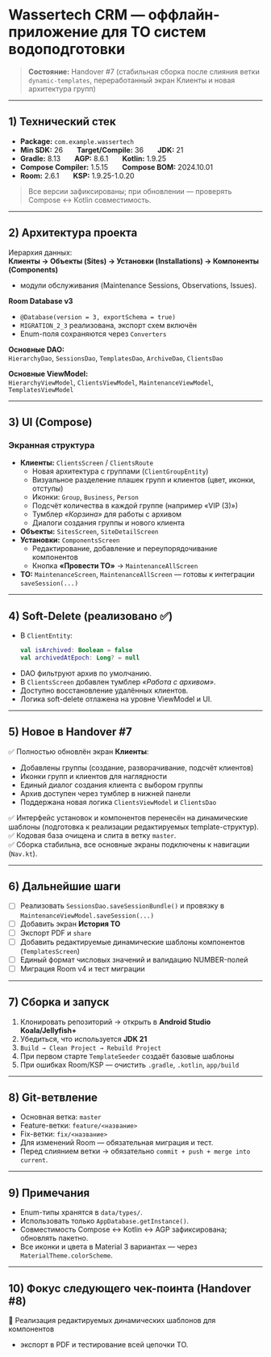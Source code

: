 # Wassertech CRM — оффлайн-приложение для ТО систем водоподготовки  

> **Состояние:** Handover #7 (стабильная сборка после слияния ветки `dynamic-templates`, переработанный экран Клиенты и новая архитектура групп)

---

## 1) Технический стек
- **Package:** `com.example.wassertech`  
- **Min SDK:** 26  **Target/Compile:** 36  **JDK:** 21  
- **Gradle:** 8.13  **AGP:** 8.6.1  **Kotlin:** 1.9.25  
- **Compose Compiler:** 1.5.15  **Compose BOM:** 2024.10.01  
- **Room:** 2.6.1  **KSP:** 1.9.25-1.0.20  

> Все версии зафиксированы; при обновлении — проверять Compose ↔ Kotlin совместимость.

---

## 2) Архитектура проекта
Иерархия данных:  
**Клиенты → Объекты (Sites) → Установки (Installations) → Компоненты (Components)**  
+ модули обслуживания (Maintenance Sessions, Observations, Issues).

**Room Database v3**
- `@Database(version = 3, exportSchema = true)`  
- `MIGRATION_2_3` реализована, экспорт схем включён  
- Enum-поля сохраняются через `Converters`

**Основные DAO:**  
`HierarchyDao`, `SessionsDao`, `TemplatesDao`, `ArchiveDao`, `ClientsDao`  

**Основные ViewModel:**  
`HierarchyViewModel`, `ClientsViewModel`, `MaintenanceViewModel`, `TemplatesViewModel`

---

## 3) UI (Compose)
### Экранная структура
- **Клиенты:** `ClientsScreen` / `ClientsRoute`
  - Новая архитектура с группами (`ClientGroupEntity`)
  - Визуальное разделение плашек групп и клиентов (цвет, иконки, отступы)
  - Иконки: `Group`, `Business`, `Person`
  - Подсчёт количества в каждой группе (например «VIP (3)»)
  - Тумблер *«Корзина»* для работы с архивом
  - Диалоги создания группы и нового клиента
- **Объекты:** `SitesScreen`, `SiteDetailScreen`  
- **Установки:** `ComponentsScreen`  
  - Редактирование, добавление и переупорядочивание компонентов  
  - Кнопка **«Провести ТО»** → `MaintenanceAllScreen`
- **ТО:** `MaintenanceScreen`, `MaintenanceAllScreen` — готовы к интеграции `saveSession(...)`

---

## 4) Soft-Delete (реализовано ✅)
- В `ClientEntity`:
  ```kotlin
  val isArchived: Boolean = false
  val archivedAtEpoch: Long? = null
  ```
- DAO фильтруют архив по умолчанию.  
- В `ClientsScreen` добавлен тумблер *«Работа с архивом»*.  
- Доступно восстановление удалённых клиентов.  
- Логика soft-delete отлажена на уровне ViewModel и UI.

---

## 5) Новое в Handover #7
✅ Полностью обновлён экран **Клиенты**:  
- Добавлены группы (создание, разворачивание, подсчёт клиентов)  
- Иконки групп и клиентов для наглядности  
- Единый диалог создания клиента с выбором группы  
- Архив доступен через тумблер в нижней панели  
- Поддержана новая логика `ClientsViewModel` и `ClientsDao`  

✅ Интерфейс установок и компонентов перенесён на динамические шаблоны (подготовка к реализации редактируемых template-структур).  
✅ Кодовая база очищена и слита в ветку `master`.  
✅ Сборка стабильна, все основные экраны подключены к навигации (`Nav.kt`).  

---

## 6) Дальнейшие шаги
- [ ] Реализовать `SessionsDao.saveSessionBundle()` и провязку в `MaintenanceViewModel.saveSession(...)`  
- [ ] Добавить экран **История ТО**  
- [ ] Экспорт PDF и `share`  
- [ ] Добавить редактируемые динамические шаблоны компонентов (`TemplatesScreen`)  
- [ ] Единый формат числовых значений и валидацию NUMBER-полей  
- [ ] Миграция Room v4 и тест миграции

---

## 7) Сборка и запуск
1. Клонировать репозиторий → открыть в **Android Studio Koala/Jellyfish+**  
2. Убедиться, что используется **JDK 21**  
3. `Build → Clean Project → Rebuild Project`  
4. При первом старте `TemplateSeeder` создаёт базовые шаблоны  
5. При ошибках Room/KSP — очистить `.gradle`, `.kotlin`, `app/build`

---

## 8) Git-ветвление
- Основная ветка: `master`  
- Feature-ветки: `feature/<название>`  
- Fix-ветки: `fix/<название>`  
- Для изменений Room — обязательная миграция и тест.  
- Перед слиянием ветки → обязательно `commit + push + merge into current`.

---

## 9) Примечания
- Enum-типы хранятся в `data/types/`.  
- Использовать только `AppDatabase.getInstance()`.  
- Совместимость Compose ↔ Kotlin ↔ AGP зафиксирована; обновлять пакетно.  
- Все иконки и цвета в Material 3 вариантах — через `MaterialTheme.colorScheme`.

---

## 10) Фокус следующего чек-поинта (Handover #8)
🎯 Реализация редактируемых динамических шаблонов для компонентов  
+ экспорт в PDF и тестирование всей цепочки ТО.
